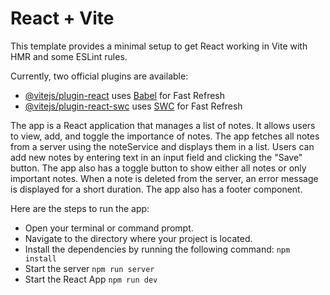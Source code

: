 # React + Vite

This template provides a minimal setup to get React working in Vite with HMR and some ESLint rules.

Currently, two official plugins are available:

- [@vitejs/plugin-react](https://github.com/vitejs/vite-plugin-react/blob/main/packages/plugin-react/README.md) uses [Babel](https://babeljs.io/) for Fast Refresh
- [@vitejs/plugin-react-swc](https://github.com/vitejs/vite-plugin-react-swc) uses [SWC](https://swc.rs/) for Fast Refresh

The app is a React application that manages a list of notes. It allows users to view, add, and toggle the importance of notes. The app fetches all notes from a server using the noteService and displays them in a list. Users can add new notes by entering text in an input field and clicking the "Save" button. The app also has a toggle button to show either all notes or only important notes. When a note is deleted from the server, an error message is displayed for a short duration. The app also has a footer component.

Here are the steps to run the app:
- Open your terminal or command prompt.
- Navigate to the directory where your project is located.
- Install the dependencies by running the following command:
``` npm install ```
- Start the server
``` npm run server ```
- Start the React App
```npm run dev```